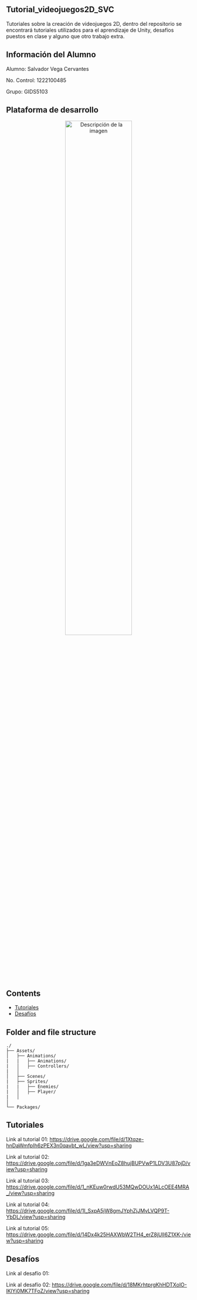 ## Tutorial_videojuegos2D_SVC
Tutoriales sobre la creación de videojuegos 2D, dentro del repositorio se encontrará tutoriales utilizados para el aprendizaje de Unity, desafíos puestos en clase y alguno que otro trabajo extra.

## Información del Alumno
Alumno: Salvador Vega Cervantes

No. Control: 1222100485

Grupo: GIDS5103

## Plataforma de desarrollo
<p align="center">
  <img src="https://niixer.com/wp-content/uploads/2020/11/Unity.jpg" width="60%" alt="Descripción de la imagen">
</p>

## Contents

- [Tutoriales](#tutoriales)
- [Desafíos](#desafíos)

## Folder and file structure

```
./
├── Assets/                                      
│   ├── Animations/                                  
|   |   ├── Animations/                          
|   │   ├── Controllers/                                         
|   │
│   ├── Scenes/                                    
|   ├── Sprites/                                 
|   |   ├── Enemies/                            
|   │   ├── Player/                           
|   │                               
│
└── Packages/                                     

```


## Tutoriales
Link al tutorial 01:
https://drive.google.com/file/d/1Xtqze-hnDaWmfpIh6zPEX3n0qavbt_wL/view?usp=sharing

Link al tutorial 02:
https://drive.google.com/file/d/1ga3eDWVnEoZ8hujBUPVwP1LDV3U87pjD/view?usp=sharing

Link al tutorial 03:
https://drive.google.com/file/d/1_nKEuw0rwdU53MQwDOUx1ALcOEE4MRA_/view?usp=sharing

Link al tutorial 04:
https://drive.google.com/file/d/1I_SxpA5jW8gmJYphZjJMvLVQP9T-YbDL/view?usp=sharing

Link al tutorial 05:
https://drive.google.com/file/d/14Dx4k25HAXWbW2TH4_erZ8jUll6Z1XK-/view?usp=sharing

## Desafíos
Link al desafío 01:

Link al desafío 02: https://drive.google.com/file/d/18MKrhtprgKhHDTXolO-lKlYj0MK7TFoZ/view?usp=sharing



